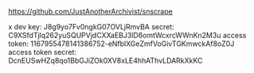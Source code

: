 https://github.com/JustAnotherArchivist/snscrape

x dev
key: J8g9yo7Fv0ngkG07OVLjRmvBA
secret: C9XSfdTjlq262yuSQUPVjdCXXaEBJ3lD6omtWcxrcWWnKn2M3u
access token: 1167955478141386752-eNfblXGeZmfVoGivTGKmwckAf8oZ0J
access token secret: DcnEUSwHZq8qo1BbGJiZOk0XV8xLE4hhAThvLDARkXkKC